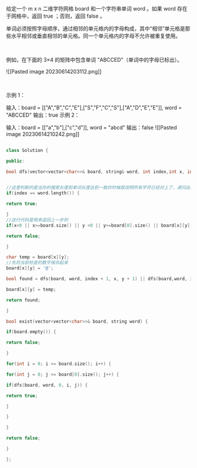 给定一个 m x n 二维字符网格 board 和一个字符串单词 word 。如果 word 存在于网格中，返回 true ；否则，返回 false 。

单词必须按照字母顺序，通过相邻的单元格内的字母构成，其中“相邻”单元格是那些水平相邻或垂直相邻的单元格。同一个单元格内的字母不允许被重复使用。

 

例如，在下面的 3×4 的矩阵中包含单词 "ABCCED"（单词中的字母已标出）。

![[Pasted image 20230614203112.png]]

 

示例 1：

输入：board = [["A","B","C","E"],["S","F","C","S"],["A","D","E","E"]], word = "ABCCED"
输出：true
示例 2：

输入：board = [["a","b"],["c","d"]], word = "abcd"
输出：false
![[Pasted image 20230614210242.png]]
```c++
  
class Solution {

public:

bool dfs(vector<vector<char>>& board, string& word, int index,int x, int y) {

  
//这里判断的是当你的搜索长度和单词长度达到一致的时候就说明所有字符已经对上了，递归出口一定要在
if(index == word.length()) {

return true;

}
//这行代码是用来返回上一步的
if(x<0 || x>=board.size() || y <0 || y>=board[0].size() || board[x][y] != word[index]) {

return false;

}

char temp = board[x][y];
//先将当前检查的数字保存起来
board[x][y] = '@';

bool found = dfs(board, word, index + 1, x, y + 1) || dfs(board,word, index + 1, x + 1, y) || dfs(board,word,index + 1,x-1,y) || dfs(board, word,index + 1,x,y-1);

board[x][y] = temp;

return found;

}

bool exist(vector<vector<char>>& board, string word) {

if(board.empty()) {

return false;

}

for(int i = 0; i <= board.size(); i++) {

for(int j = 0; j <= board[0].size(); j++) {

if(dfs(board, word, 0, i, j)) {

return true;

}

}

}

return false;

}

};
```
